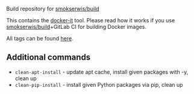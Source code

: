 Build repository for [smokserwis/build](https://hub.docker.com/r/smokserwis/build/)

This contains the [docker-it](dockerfiles/latest/build_tools/README.md) tool. Please read how it works
if you use [smokserwis/build](https://hub.docker.com/r/smokserwis/build/)+GitLab CI for 
building Docker images.

All tags can be found [here](dockerfiles).

## Additional commands

* `clean-apt-install` - update apt cache, install given packages with -y, clean up
* `clean-pip-install` - install given Python packages via pip, clean up
